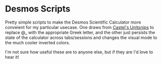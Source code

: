 # Desmos Scripts

Pretty simple scripts to make the Desmos Scientific Calculator more conveient for my particular usecase. One draws from [Castel's Unitsnips](https://castel.dev/post/lecture-notes-1/) to replace @\_ with the appropriate Greek letter, and the other just persists the state of the calculator across tabs/sessions and changes the visual mode to the much cooler inverted colors.

I'm not sure how useful these are to anyone else, but if they are I'd love to hear it!
